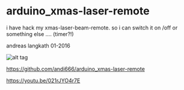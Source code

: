 # arduino_xmas-laser-remote
i have hack my xmas-laser-beam-remote.
so i can switch it on /off or something else .... (timer?!)

andreas langkath
01-2016

![alt tag](https://cloud.githubusercontent.com/assets/15942333/12221379/37c520f0-b799-11e5-8bb1-97a4989d8d03.jpg)


https://github.com/andi666/arduino_xmas-laser-remote

https://youtu.be/021rJYO4r7E

